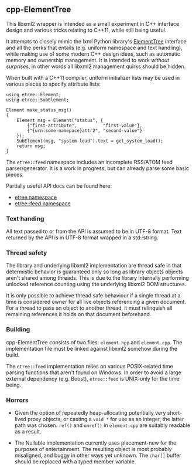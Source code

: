 
cpp-ElementTree
---------------

This libxml2 wrapper is intended as a small experiment in C++ interface design
and various tricks relating to C++11, while still being useful.

It attempts to closely mimic the lxml Python library's <a
href="http://lxml.de/tutorial.html">ElementTree</a> interface and all the perks
that entails (e.g. uniform namespace and text handling), while making use of
some modern C++ design ideas, such as automatic memory and ownership
management. It is intended to work *without surprises*, in other words all
libxml2 management quirks should be hidden.

When built with a C++11 compiler, uniform initializer lists may be used in
various places to specify attribute lists:

    using etree::Element;
    using etree::SubElement;
    
    Element make_status_msg()
    {
        Element msg = Element("status", {
            {"first-attribute",          "first-value"},
            {"{urn:some-namepace}attr2", "second-value"}
        });
        SubElement(msg, "system-load").text = get_system_load();
        return msg;
    }

The ``etree::feed`` namespace includes an incomplete RSS/ATOM feed
parser/generator. It is a work in progress, but can already parse some basic
pieces.

Partially useful API docs can be found here:

 * <a href="http://dw.github.com/cpp-elementtree/namespaceetree.html">etree namespace</A>
 * <a href="http://dw.github.com/cpp-elementtree/namespaceetreefeed.html">etree::feed namespace</a>


### Text handing

All text passed to or from the API is assumed to be in UTF-8 format. Text
returned by the API is in UTF-8 format wrapped in a std::string.


### Thread safety

The library and underlying libxml2 implementation are thread safe in that
determistic behavior is guaranteed only so long as library objects objects
aren't shared among threads. This is due to the library internally performing
unlocked reference counting using the underlying libxml2 DOM structures.

It is only possible to achieve thread safe behaviour if a single thread at a
time is considered owner for all live objects referencing a given document. For
a thread to pass an object to another thread, it must relinquish all remaining
references it holds on that document beforehand.


### Building

cpp-ElementTree consists of two files: ``element.hpp`` and ``element.cpp``. The
implementation file must be linked against libxml2 somehow during the build.

The ``etree::feed`` implementation relies on various POSIX-related time parsing
functions that aren't found on Windows. In order to avoid a large external
dependency (e.g. Boost), ``etree::feed`` is UNIX-only for the time being.


### Horrors

 * Given the option of repeatedly heap-allocating potentially very short-lived
   proxy objects, or casting a ``void *`` for use as an integer, the latter
   path was chosen. ``ref()`` and ``unref()`` in ``element.cpp`` are suitably
   readable as a result.

 * The Nullable implementation currently uses placement-new for the purposes of
   entertainment. The resulting object is most probably misaligned, and buggy
   in other ways yet unknown. The ``char[]`` buffer should be replaced with a
   typed member variable.
